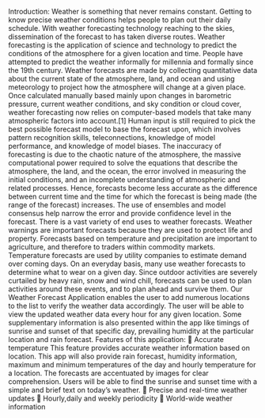 Introduction: Weather is something that never remains constant. Getting to know precise 
weather conditions helps people to plan out their daily schedule. With weather forecasting 
technology reaching to the skies, dissemination of the forecast to has taken diverse routes. 
Weather forecasting is the application of science and technology to predict the conditions of the 
atmosphere for a given location and time. People have attempted to predict the weather 
informally for millennia and formally since the 19th century. Weather forecasts are made by 
collecting quantitative data about the current state of the atmosphere, land, and ocean and using 
meteorology to project how the atmosphere will change at a given place. 
Once calculated manually based mainly upon changes in barometric pressure, current weather 
conditions, and sky condition or cloud cover, weather forecasting now relies on computer-based 
models that take many atmospheric factors into account.[1] Human input is still required to pick 
the best possible forecast model to base the forecast upon, which involves pattern recognition 
skills, teleconnections, knowledge of model performance, and knowledge of model biases. The 
inaccuracy of forecasting is due to the chaotic nature of the atmosphere, the massive 
computational power required to solve the equations that describe the atmosphere, the land, and 
the ocean, the error involved in measuring the initial conditions, and an incomplete 
understanding of atmospheric and related processes. Hence, forecasts become less accurate as the 
difference between current time and the time for which the forecast is being made (the range of 
the forecast) increases. The use of ensembles and model consensus help narrow the error and 
provide confidence level in the forecast. 
There is a vast variety of end uses to weather forecasts. Weather warnings are important 
forecasts because they are used to protect life and property. Forecasts based on temperature and 
precipitation are important to agriculture, and therefore to traders within commodity markets. 
Temperature forecasts are used by utility companies to estimate demand over coming days. On 
an everyday basis, many use weather forecasts to determine what to wear on a given day. Since 
outdoor activities are severely curtailed by heavy rain, snow and wind chill, forecasts can be 
used to plan activities around these events, and to plan ahead and survive them. 
Our Weather Forecast Application enables the user to add numerous locations to the list to verify 
the weather data accordingly. The user will be able to view the updated weather data every hour 
for any given location. Some supplementary information is also presented within the app like 
timings of sunrise and sunset of that specific day, prevailing humidity at the particular location 
and rain forecast. 
Features of this application: 
 Accurate temperature 
This feature provides accurate weather information based on location. This app will also provide 
rain forecast, humidity information, maximum and minimum temperatures of the day and hourly 
temperature for a location. The forecasts are accentuated by images for clear comprehension. 
Users will be able to find the sunrise and sunset time with a simple and brief text on today’s 
weather. 
 Precise and real-time weather updates 
 Hourly,daily and weekly periodicity 
 World-wide weather information 
